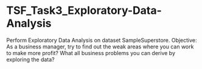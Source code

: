 # TSF_Task3_Exploratory-Data-Analysis
Perform Exploratory Data Analysis on dataset SampleSuperstore.
Objective:
As a business manager, try to find out the weak areas where you can work to make more profit?
What all business problems you can derive by exploring the data?
